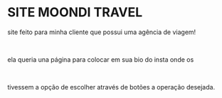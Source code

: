 <h1>SITE MOONDI TRAVEL</h1>
<p>site feito para minha cliente que possui uma agência de viagem!</p><br>
<p>ela queria una página para colocar em sua bio do insta onde os</p><br>
<p>tivessem a opção de escolher através de botões a operação desejada.</p>
